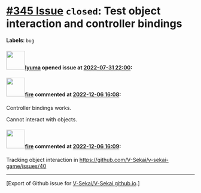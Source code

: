 # [\#345 Issue](https://github.com/V-Sekai/V-Sekai.github.io/issues/345) `closed`: Test object interaction and controller bindings
**Labels**: `bug`


#### <img src="https://avatars.githubusercontent.com/u/39946030?v=4" width="50">[lyuma](https://github.com/lyuma) opened issue at [2022-07-31 22:00](https://github.com/V-Sekai/V-Sekai.github.io/issues/345):



#### <img src="https://avatars.githubusercontent.com/u/32321?u=c2e06a3d2b49a467aa907e54aa259516440267cc&v=4" width="50">[fire](https://github.com/fire) commented at [2022-12-06 16:08](https://github.com/V-Sekai/V-Sekai.github.io/issues/345#issuecomment-1339609567):

Controller bindings works.

Cannot interact with objects.

#### <img src="https://avatars.githubusercontent.com/u/32321?u=c2e06a3d2b49a467aa907e54aa259516440267cc&v=4" width="50">[fire](https://github.com/fire) commented at [2022-12-06 16:09](https://github.com/V-Sekai/V-Sekai.github.io/issues/345#issuecomment-1339610718):

Tracking object interaction in https://github.com/V-Sekai/v-sekai-game/issues/40


-------------------------------------------------------------------------------



[Export of Github issue for [V-Sekai/V-Sekai.github.io](https://github.com/V-Sekai/V-Sekai.github.io).]
